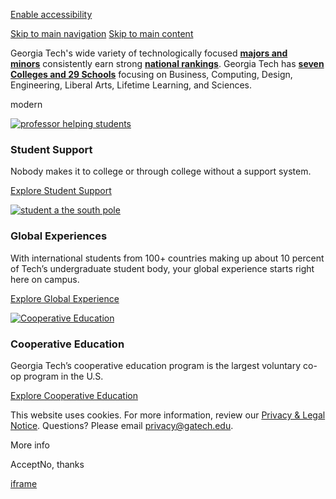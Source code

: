 [Enable accessibility](https://www.gatech.edu/academics-education#)

 [Skip to main navigation](https://www.gatech.edu/academics-education#main-navigation) [Skip to main content](https://www.gatech.edu/academics-education#main-content)

Georgia Tech's wide variety of technologically focused **[majors and minors](https://www.gatech.edu/academics/all-degree-programs)** consistently earn strong **[national rankings](https://www.gatech.edu/about/facts-and-figures)**. Georgia Tech has **[seven Colleges and 29 Schools](https://www.gatech.edu/academics/colleges-and-schools)** focusing on Business, Computing, Design, Engineering, Liberal Arts, Lifetime Learning, and Sciences.

modern

[![professor helping students](https://www.gatech.edu/sites/default/files/2022-04/student_support_system_sm2.jpeg)](https://www.success.gatech.edu/)

### Student Support

Nobody makes it to college or through college without a support system.

[Explore Student Support](https://www.success.gatech.edu/)

[![student a the south pole](https://www.gatech.edu/sites/default/files/2022-04/the_poles_sm2.jpeg)](https://www.gatech.edu/academics/international)

### Global Experiences

With international students from 100+ countries making up about 10 percent of Tech’s undergraduate student body, your global experience starts right here on campus.

[Explore Global Experience](https://www.gatech.edu/academics/international)

[![Cooperative Education](https://www.gatech.edu/sites/default/files/2022-04/cooperative_education_sm2.jpeg)](https://www.gatech.edu/academics/cooperative-education)

### Cooperative Education

Georgia Tech’s cooperative education program is the largest voluntary co-op program in the U.S.

[Explore Cooperative Education](https://www.gatech.edu/academics/cooperative-education)

This website uses cookies. For more information, review our [Privacy & Legal Notice](https://www.gatech.edu/privacy). Questions? Please email [privacy@gatech.edu](mailto:privacy@gatech.edu).

More info

AcceptNo, thanks

[iframe](about:blank)